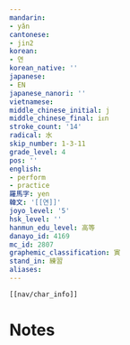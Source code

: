```yaml
---
mandarin:
- yǎn
cantonese:
- jin2
korean:
- 연
korean_native: ''
japanese:
- EN
japanese_nanori: ''
vietnamese:
middle_chinese_initial: j
middle_chinese_final: iᴇn
stroke_count: '14'
radical: 水
skip_number: 1-3-11
grade_level: 4
pos: ''
english:
- perform
- practice
羅馬字: yen
韓文: '[[연]]'
joyo_level: '5'
hsk_level: ''
hanmun_edu_level: 高等
danayo_id: 4169
mc_id: 2807
graphemic_classification: 寅
stand_in: 練習
aliases:
---
```

```meta-bind-embed
[[nav/char_info]]
```

# Notes
